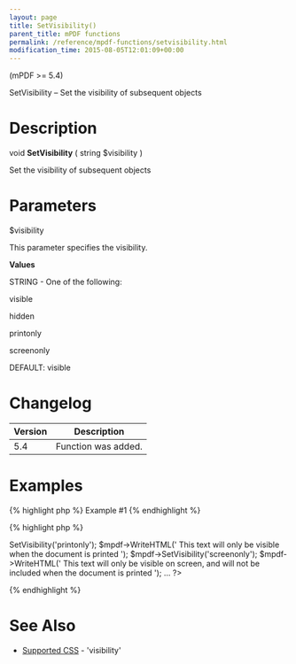```yaml
---
layout: page
title: SetVisibility()
parent_title: mPDF functions
permalink: /reference/mpdf-functions/setvisibility.html
modification_time: 2015-08-05T12:01:09+00:00
---
```


<div>
<div>

(mPDF >= 5.4)

SetVisibility – Set the visibility of subsequent objects

# Description

void **SetVisibility** ( string <span class="parameter">$visibility</span> )

Set the visibility of subsequent objects

# Parameters

<span class="parameter">$visibility</span>

This parameter specifies the visibility.

**Values**

<span class="smallblock">STRING</span> - One of the following:

visible

hidden

printonly

screenonly

<span class="smallblock">DEFAULT</span>: visible

# Changelog

<table class="table"> <thead>
<tr> <th>Version</th><th>Description</th> </tr>
</thead> <tbody>
<tr>
<td>5.4</td>
<td>Function was added.</td>
</tr>
</tbody> </table>

# Examples

{% highlight php %}
Example #1
{% endhighlight %}

{% highlight php %}
<?php

...

$mpdf->SetVisibility('printonly');

$mpdf->WriteHTML('
This text will only be visible when the document is printed
');

$mpdf->SetVisibility('screenonly');

$mpdf->WriteHTML('
This text will only be visible on screen, and will not be included when the document is printed
');

...

?>
{% endhighlight %}

# See Also

<ul>
<li class="manual_boxlist"><a href="{{ "/css-stylesheets/supported-css.html" | prepend: site.baseurl }}">Supported CSS</a> - 'visibility'</li>
</ul>

</div>
</div>
